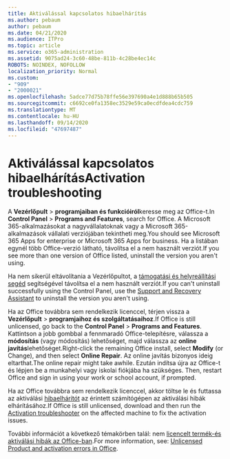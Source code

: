```yaml
---
title: Aktiválással kapcsolatos hibaelhárítás
ms.author: pebaum
author: pebaum
ms.date: 04/21/2020
ms.audience: ITPro
ms.topic: article
ms.service: o365-administration
ms.assetid: 9075ad24-3c60-48be-811b-4c28be4ec14c
ROBOTS: NOINDEX, NOFOLLOW
localization_priority: Normal
ms.custom:
- "909"
- "2000021"
ms.openlocfilehash: 5adce77d75b78ffe56e397690a4e1d888b65b505
ms.sourcegitcommit: c6692ce0fa1358ec3529e59ca0ecdfdea4cdc759
ms.translationtype: MT
ms.contentlocale: hu-HU
ms.lasthandoff: 09/14/2020
ms.locfileid: "47697487"
---
```

# <a name="activation-troubleshooting"></a><span data-ttu-id="dbffd-102">Aktiválással kapcsolatos hibaelhárítás</span><span class="sxs-lookup"><span data-stu-id="dbffd-102">Activation troubleshooting</span></span>

<span data-ttu-id="dbffd-103">A **Vezérlőpult** \> **programjaiban és funkcióiról**keresse meg az Office-t.</span><span class="sxs-lookup"><span data-stu-id="dbffd-103">In **Control Panel** \> **Programs and Features**, search for Office.</span></span> <span data-ttu-id="dbffd-104">A Microsoft 365-alkalmazásokat a nagyvállalatoknak vagy a Microsoft 365-alkalmazások vállalati verziójában tekintheti meg.</span><span class="sxs-lookup"><span data-stu-id="dbffd-104">You should see Microsoft 365 Apps for enterprise or Microsoft 365 Apps for business.</span></span> <span data-ttu-id="dbffd-105">Ha a listában egynél több Office-verzió látható, távolítsa el a nem használt verziót.</span><span class="sxs-lookup"><span data-stu-id="dbffd-105">If you see more than one version of Office listed, uninstall the version you aren't using.</span></span>
  
<span data-ttu-id="dbffd-106">Ha nem sikerül eltávolítania a Vezérlőpultot, a [támogatási és helyreállítási segéd](https://aka.ms/SARA-OfficeUninstall-Alchemy) segítségével távolítsa el a nem használt verziót.</span><span class="sxs-lookup"><span data-stu-id="dbffd-106">If you can't uninstall successfully using the Control Panel, use the [Support and Recovery Assistant](https://aka.ms/SARA-OfficeUninstall-Alchemy) to uninstall the version you aren't using.</span></span>
  
<span data-ttu-id="dbffd-107">Ha az Office továbbra sem rendelkezik licenccel, térjen vissza a **Vezérlőpult** \> **programjaihoz és szolgáltatásaihoz**.</span><span class="sxs-lookup"><span data-stu-id="dbffd-107">If Office is still unlicensed, go back to the **Control Panel** \> **Programs and Features**.</span></span> <span data-ttu-id="dbffd-108">Kattintson a jobb gombbal a fennmaradó Office-telepítésre, válassza a **módosítás** (vagy módosítás) lehetőséget, majd válassza az **online javítás**lehetőséget.</span><span class="sxs-lookup"><span data-stu-id="dbffd-108">Right-click the remaining Office install, select **Modify** (or Change), and then select **Online Repair**.</span></span> <span data-ttu-id="dbffd-109">Az online javítás bizonyos ideig eltarthat.</span><span class="sxs-lookup"><span data-stu-id="dbffd-109">The online repair might take awhile.</span></span> <span data-ttu-id="dbffd-110">Ezután indítsa újra az Office-t és lépjen be a munkahelyi vagy iskolai fiókjába ha szükséges. </span><span class="sxs-lookup"><span data-stu-id="dbffd-110">Then, restart Office and sign in using your work or school account, if prompted.</span></span>
  
<span data-ttu-id="dbffd-111">Ha az Office továbbra sem rendelkezik licenccel, akkor töltse le és futtassa az aktiválási [hibaelhárítót](https://aka.ms/SARA-OfficeActivation-Alchemy) az érintett számítógépen az aktiválási hibák elhárításához.</span><span class="sxs-lookup"><span data-stu-id="dbffd-111">If Office is still unlicensed, download and then run the [Activation troubleshooter](https://aka.ms/SARA-OfficeActivation-Alchemy) on the affected machine to fix the activation issues.</span></span>
  
<span data-ttu-id="dbffd-112">További információt a következő témakörben talál: nem [licencelt termék-és aktiválási hibák az Office-ban](https://support.office.com/article/0d23d3c0-c19c-4b2f-9845-5344fedc4380).</span><span class="sxs-lookup"><span data-stu-id="dbffd-112">For more information, see: [Unlicensed Product and activation errors in Office](https://support.office.com/article/0d23d3c0-c19c-4b2f-9845-5344fedc4380).</span></span>
